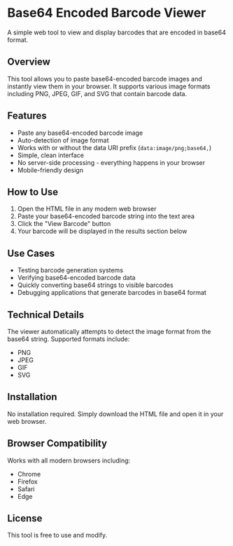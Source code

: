 # Base64 Encoded Barcode Viewer

A simple web tool to view and display barcodes that are encoded in base64 format.

## Overview

This tool allows you to paste base64-encoded barcode images and instantly view them in your browser. It supports various image formats including PNG, JPEG, GIF, and SVG that contain barcode data.

## Features

- Paste any base64-encoded barcode image
- Auto-detection of image format
- Works with or without the data URI prefix (`data:image/png;base64,`)
- Simple, clean interface
- No server-side processing - everything happens in your browser
- Mobile-friendly design

## How to Use

1. Open the HTML file in any modern web browser
2. Paste your base64-encoded barcode string into the text area
3. Click the "View Barcode" button
4. Your barcode will be displayed in the results section below

## Use Cases

- Testing barcode generation systems
- Verifying base64-encoded barcode data
- Quickly converting base64 strings to visible barcodes
- Debugging applications that generate barcodes in base64 format

## Technical Details

The viewer automatically attempts to detect the image format from the base64 string. Supported formats include:
- PNG
- JPEG
- GIF
- SVG

## Installation

No installation required. Simply download the HTML file and open it in your web browser.

## Browser Compatibility

Works with all modern browsers including:
- Chrome
- Firefox
- Safari
- Edge

## License

This tool is free to use and modify.
